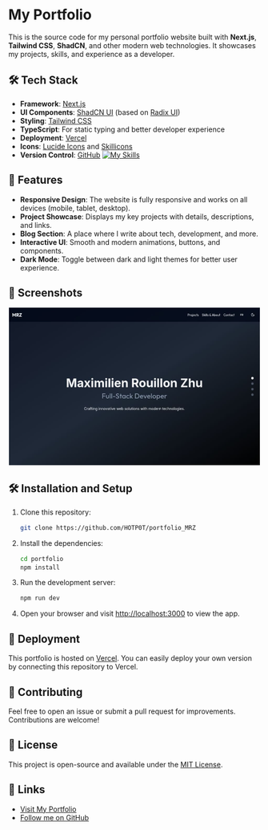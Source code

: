 # My Portfolio

This is the source code for my personal portfolio website built with **Next.js**, **Tailwind CSS**, **ShadCN**, and other modern web technologies. It showcases my projects, skills, and experience as a developer.

## 🛠️ Tech Stack

- **Framework**: [Next.js](https://nextjs.org/)
- **UI Components**: [ShadCN UI](https://shadcn.dev/) (based on [Radix UI](https://www.radix-ui.com/))
- **Styling**: [Tailwind CSS](https://tailwindcss.com/)
- **TypeScript**: For static typing and better developer experience
- **Deployment**: [Vercel](https://vercel.com/)
- **Icons**: [Lucide Icons](https://lucide.dev/) and [Skillicons](https://skillicons.dev/)
- **Version Control**: [GitHub](https://github.com/)
[![My Skills](https://skillicons.dev/icons?i=nextjs,typescript,tailwind,radixjs,react,vercel,github)](https://skillicons.dev)

## 🚀 Features

- **Responsive Design**: The website is fully responsive and works on all devices (mobile, tablet, desktop).
- **Project Showcase**: Displays my key projects with details, descriptions, and links.
- **Blog Section**: A place where I write about tech, development, and more.
- **Interactive UI**: Smooth and modern animations, buttons, and components.
- **Dark Mode**: Toggle between dark and light themes for better user experience.

## 📸 Screenshots

![Portfolio Screenshot](public/images/portfolio_screenshot.png)

## 🛠️ Installation and Setup

1. Clone this repository:
    ```bash
    git clone https://github.com/HOTP0T/portfolio_MRZ
    ```

2. Install the dependencies:
    ```bash
    cd portfolio
    npm install
    ```

3. Run the development server:
    ```bash
    npm run dev
    ```

4. Open your browser and visit [http://localhost:3000](http://localhost:3000) to view the app.

## 🚀 Deployment

This portfolio is hosted on [Vercel](https://vercel.com/). You can easily deploy your own version by connecting this repository to Vercel.

## 🤝 Contributing

Feel free to open an issue or submit a pull request for improvements. Contributions are welcome!

## 📄 License

This project is open-source and available under the [MIT License](LICENSE).

## 🔗 Links

- [Visit My Portfolio](https://portfolio-mrz.vercel.app/)
- [Follow me on GitHub](https://github.com/HOTP0T)